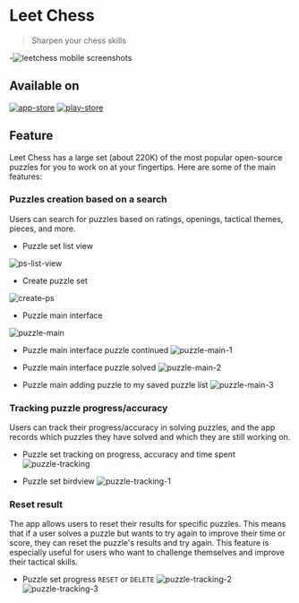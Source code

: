 # Leet Chess
>
> Sharpen your chess skills

-![leetchess mobile screenshots](./portfolio.png)

## Available on

[![app-store](./app-store-badge-128.png)](https://apps.apple.com/us/app/leet-chess/id6447547546)   [![play-store](./google-play-badge-128.png)](https://play.google.com/store/apps/details?id=com.anotherbug.leetchess.free)

## Feature

Leet Chess has a large set (about 220K) of the most popular open-source puzzles for you to work on at your fingertips. Here are some of the main features:

### Puzzles creation based on a search

Users can search for puzzles based on ratings, openings, tactical themes, pieces, and more.

- Puzzle set list view

![ps-list-view](./ps-list-view.png)

- Create puzzle set

![create-ps](./create-ps.png)

- Puzzle main interface

![puzzle-main](./pz_main.png)

- Puzzle main interface puzzle continued
![puzzle-main-1](./pz_main-1.png)

- Puzzle main interface puzzle solved
![puzzle-main-2](./pz_main-2.png)

- Puzzle main adding puzzle to my saved puzzle list
![puzzle-main-3](./pz_main-3.png)

### Tracking puzzle progress/accuracy

Users can track their progress/accuracy in solving puzzles, and the app records which puzzles they have solved and which they are still working on.

- Puzzle set tracking on progress, accuracy and time spent
![puzzle-tracking](./pz_tracking.png)

- Puzzle set birdview
![puzzle-tracking-1](./pz_tracking-1.png)

### Reset result

The app allows users to reset their results for specific puzzles. This means that if a user solves a puzzle but wants to try again to improve their time or score, they can reset the puzzle's results and try again. This feature is especially useful for users who want to challenge themselves and improve their tactical skills.

- Puzzle set progress `RESET` or `DELETE`
![puzzle-tracking-2](./pz_tracking-2.png)
![puzzle-tracking-3](./pz_tracking-3.png)
